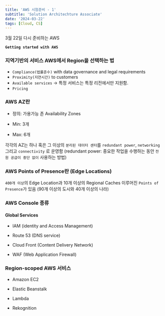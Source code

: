 ```yaml
---
title: 'AWS 시험준비 - 1'
subtitle: 'Solution Architechture Associate'
date: '2024-03-22'
tags: [Cloud, CS]
---
```


3월 22일 다시 준비하는 AWS

**`Getting started with AWS`**

### 지역기반의 서비스 AWS에서 Region을 선택하는 법

- `Compliance(법률준수)` with data governance and legal requirements
- `Proximity(지연시간)` to customers
- `Available services` -> 특정 서비스는 특정 리전에서만 지원함.
- `Pricing`

### AWS AZ란

- 정의: 가용가능 존 Availability Zones

- Min: 3개 

- Max: 6개

각각의 AZ는 하나 혹은 그 이상의 `분리된 데이터 센터`를 `redundant power`, `networking` 그리고 `connectivity` 로 운영함 (redundant power: 중요한 작업을 수행하는 동안 `전원 공급이 중단 없이` 사용하는 방법)

### AWS Points of Presence란 (Edge Locations)

`400개 이상`의 Edge Location과 10개 이상의 Regional Caches 이루어진 `Points of Presence`가 있음 (90개 이상의 도시와 40개 이상의 나라)

### AWS Console 종류


#### Global Services

- IAM (identity and Access Management)

- Route 53 (DNS service)

- Cloud Front (Content Delivery Network)

- WAF (Web Application Firewall)

### Region-scoped AWS 서비스

- Amazon EC2 

- Elastic Beanstalk 

- Lambda

- Rekognition

